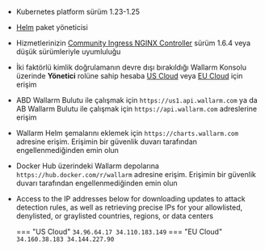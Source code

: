 * Kubernetes platform sürüm 1.23-1.25
* [Helm](https://helm.sh/) paket yöneticisi
* Hizmetlerinizin [Community Ingress NGINX Controller](https://github.com/kubernetes/ingress-nginx) sürüm 1.6.4 veya düşük sürümleriyle uyumluluğu
* İki faktörlü kimlik doğrulamanın devre dışı bırakıldığı Wallarm Konsolu üzerinde **Yönetici** rolüne sahip hesaba [US Cloud](https://us1.my.wallarm.com/) veya [EU Cloud](https://my.wallarm.com/) için erişim
* ABD Wallarm Bulutu ile çalışmak için `https://us1.api.wallarm.com` ya da AB Wallarm Bulutu ile çalışmak için `https://api.wallarm.com` adreslerine erişim
* Wallarm Helm şemalarını eklemek için `https://charts.wallarm.com` adresine erişim. Erişimin bir güvenlik duvarı tarafından engellenmediğinden emin olun
* Docker Hub üzerindeki Wallarm depolarına `https://hub.docker.com/r/wallarm` adresine erişim. Erişimin bir güvenlik duvarı tarafından engellenmediğinden emin olun
* Access to the IP addresses below for downloading updates to attack detection rules, as well as retrieving precise IPs for your allowlisted, denylisted, or graylisted countries, regions, or data centers

    === "US Cloud"
        ```
        34.96.64.17
        34.110.183.149
        ```
    === "EU Cloud"
        ```
        34.160.38.183
        34.144.227.90
        ```

